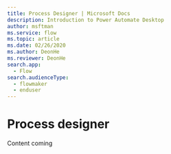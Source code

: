 ```yaml
---
title: Process Designer | Microsoft Docs
description: Introduction to Power Automate Desktop
author: msftman
ms.service: flow
ms.topic: article
ms.date: 02/26/2020
ms.author: DeonHe
ms.reviewer: DeonHe
search.app: 
  - Flow
search.audienceType: 
  - flowmaker
  - enduser
---
```


# Process designer

Content coming


